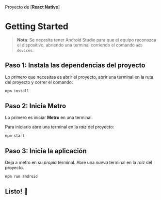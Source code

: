 
Proyecto de [**React Native**]
# Getting Started

>**Nota**: Se necesita tener Android Studio para que el equipo reconozca el dispositivo, abriendo una terminal corriendo el comando `adb devices`.

## Paso 1: Instala las dependencias del proyecto
Lo primero que necesitas es abrir el proyecto, abrir una terminal en la ruta del proyecto y correr el comando:
```bash
npm install
```
## Paso 2: Inicia Metro

Lo primero es iniciar  **Metro** en una terminal.

Para iniciarlo abre una terminal en la _raiz_ del proyecto:

```bash
npm start
```

## Paso 3: Inicia la aplicación

Deja a metro en su _propia_ terminal. Abre una _nueva_ terminal en la _raiz_ del proyecto. 

```bash
npm run android
```
## Listo! :tada:
